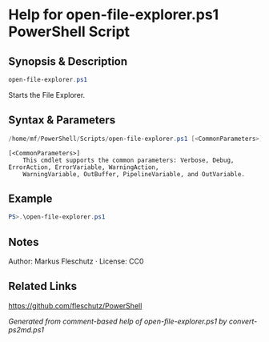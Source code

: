 # Help for open-file-explorer.ps1 PowerShell Script

## Synopsis & Description
```powershell
open-file-explorer.ps1
```

Starts the File Explorer.

## Syntax & Parameters
```powershell
/home/mf/PowerShell/Scripts/open-file-explorer.ps1 [<CommonParameters>]
```

```
[<CommonParameters>]
    This cmdlet supports the common parameters: Verbose, Debug, ErrorAction, ErrorVariable, WarningAction, 
    WarningVariable, OutBuffer, PipelineVariable, and OutVariable.
```

## Example
```powershell
PS>.\open-file-explorer.ps1
```


## Notes
Author: Markus Fleschutz · License: CC0

## Related Links
https://github.com/fleschutz/PowerShell

*Generated from comment-based help of open-file-explorer.ps1 by convert-ps2md.ps1*
